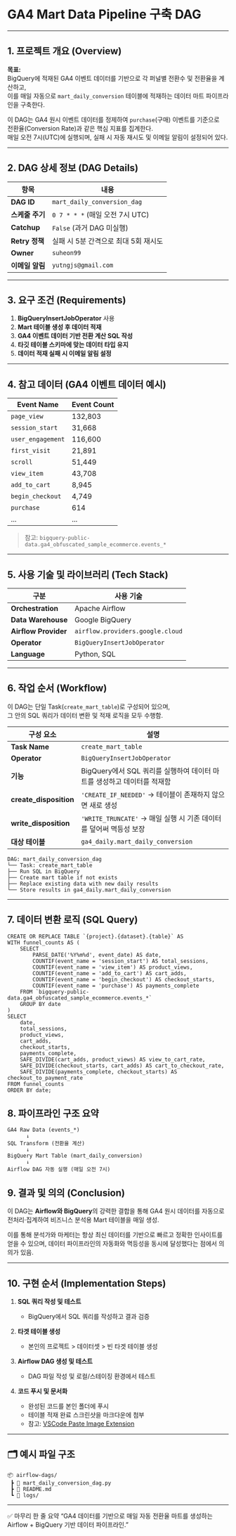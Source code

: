 #  GA4 Mart Data Pipeline 구축 DAG

---

##  1. 프로젝트 개요 (Overview)

**목표:**  
BigQuery에 적재된 GA4 이벤트 데이터를 기반으로 각 퍼널별 전환수 및 전환율을 계산하고,  
이를 매일 자동으로 `mart_daily_conversion` 테이블에 적재하는 데이터 마트 파이프라인을 구축한다.

이 DAG는 GA4 원시 이벤트 데이터를 정제하여 `purchase`(구매) 이벤트를 기준으로  
전환율(Conversion Rate)과 같은 핵심 지표를 집계한다.  
매일 오전 7시(UTC)에 실행되며, 실패 시 자동 재시도 및 이메일 알림이 설정되어 있다.

---

##  2. DAG 상세 정보 (DAG Details)

| 항목 | 내용 |
|------|------|
| **DAG ID** | `mart_daily_conversion_dag` |
| **스케줄 주기** | `0 7 * * *` (매일 오전 7시 UTC) |
| **Catchup** | `False` (과거 DAG 미실행) |
| **Retry 정책** | 실패 시 5분 간격으로 최대 5회 재시도 |
| **Owner** | `suheon99` |
| **이메일 알림** | `yutngjs@gmail.com` |

---

##  3. 요구 조건 (Requirements)

1. **BigQueryInsertJobOperator** 사용  
2. **Mart 테이블 생성 후 데이터 적재**  
3. **GA4 이벤트 데이터 기반 전환 계산 SQL 작성**  
4. **타깃 테이블 스키마에 맞는 데이터 타입 유지**  
5. **데이터 적재 실패 시 이메일 알림 설정**

---

##  4. 참고 데이터 (GA4 이벤트 데이터 예시)

| Event Name | Event Count |
|-------------|-------------|
| `page_view` | 132,803 |
| `session_start` | 31,668 |
| `user_engagement` | 116,600 |
| `first_visit` | 21,891 |
| `scroll` | 51,449 |
| `view_item` | 43,708 |
| `add_to_cart` | 8,945 |
| `begin_checkout` | 4,749 |
| `purchase` | 614 |
| ... | ... |

> 참고: `bigquery-public-data.ga4_obfuscated_sample_ecommerce.events_*`

---

##  5. 사용 기술 및 라이브러리 (Tech Stack)

| 구분 | 사용 기술 |
|------|-------------|
| **Orchestration** | Apache Airflow |
| **Data Warehouse** | Google BigQuery |
| **Airflow Provider** | `airflow.providers.google.cloud` |
| **Operator** | `BigQueryInsertJobOperator` |
| **Language** | Python, SQL |

---
##  6. 작업 순서 (Workflow)

이 DAG는 단일 Task(`create_mart_table`)로 구성되어 있으며,  
그 안의 SQL 쿼리가 데이터 변환 및 적재 로직을 모두 수행함.

| 구성 요소 | 설명 |
|------------|------|
| **Task Name** | `create_mart_table` |
| **Operator** | `BigQueryInsertJobOperator` |
| **기능** | BigQuery에서 SQL 쿼리를 실행하여 데이터 마트를 생성하고 데이터를 적재함 |
| **create_disposition** | `'CREATE_IF_NEEDED'` → 테이블이 존재하지 않으면 새로 생성 |
| **write_disposition** | `'WRITE_TRUNCATE'` → 매일 실행 시 기존 데이터를 덮어써 멱등성 보장 |
| **대상 테이블** | `ga4_daily.mart_daily_conversion` |

```
DAG: mart_daily_conversion_dag
└── Task: create_mart_table
├── Run SQL in BigQuery
├── Create mart table if not exists
├── Replace existing data with new daily results
└── Store results in ga4_daily.mart_daily_conversion
```

---

## 7. 데이터 변환 로직 (SQL Query)


```
CREATE OR REPLACE TABLE `{project}.{dataset}.{table}` AS
WITH funnel_counts AS (
    SELECT
        PARSE_DATE('%Y%m%d', event_date) AS date,
        COUNTIF(event_name = 'session_start') AS total_sessions,
        COUNTIF(event_name = 'view_item') AS product_views,
        COUNTIF(event_name = 'add_to_cart') AS cart_adds,
        COUNTIF(event_name = 'begin_checkout') AS checkout_starts,
        COUNTIF(event_name = 'purchase') AS payments_complete
    FROM `bigquery-public-data.ga4_obfuscated_sample_ecommerce.events_*`
    GROUP BY date
)
SELECT
    date,
    total_sessions,
    product_views,
    cart_adds,
    checkout_starts,
    payments_complete,
    SAFE_DIVIDE(cart_adds, product_views) AS view_to_cart_rate,
    SAFE_DIVIDE(checkout_starts, cart_adds) AS cart_to_checkout_rate,
    SAFE_DIVIDE(payments_complete, checkout_starts) AS checkout_to_payment_rate
FROM funnel_counts
ORDER BY date;
```

## 8. 파이프라인 구조 요약

```
GA4 Raw Data (events_*)
      ↓
SQL Transform (전환율 계산)
      ↓
BigQuery Mart Table (mart_daily_conversion)
      ↓
Airflow DAG 자동 실행 (매일 오전 7시)
```

## 9. 결과 및 의의 (Conclusion)
이 DAG는 **Airflow와 BigQuery**의 강력한 결합을 통해
GA4 원시 데이터를 자동으로 전처리·집계하여
비즈니스 분석용 Mart 테이블을 매일 생성.

이를 통해 분석가와 마케터는
항상 최신 데이터를 기반으로 빠르고 정확한 인사이트를 얻을 수 있으며,
데이터 파이프라인의 자동화와 멱등성을 동시에 달성했다는 점에서 의의가 있음.

---

## 10. 구현 순서 (Implementation Steps)
1. **SQL 쿼리 작성 및 테스트**
   - BigQuery에서 SQL 쿼리를 작성하고 결과 검증

2. **타겟 테이블 생성**
   - 본인의 프로젝트 > 데이터셋 > 빈 타겟 테이블 생성

3. **Airflow DAG 생성 및 테스트**
   - DAG 파일 작성 및 로컬/스테이징 환경에서 테스트

4. **코드 푸시 및 문서화**
   - 완성된 코드를 본인 폴더에 푸시
   - 테이블 적재 완료 스크린샷을 마크다운에 첨부
   - 참고: [VSCode Paste Image Extension](https://marketplace.cursorapi.com/items/?itemName=mushan.vscode-paste-image)

---
## 🗂️ 예시 파일 구조
```
📦 airflow-dags/
 ┣ 📜 mart_daily_conversion_dag.py
 ┣ 📜 README.md
 ┗ 📂 logs/
```

--- 
✅ 마무리 한 줄 요약
“GA4 데이터를 기반으로 매일 자동 전환율 마트를 생성하는 Airflow + BigQuery 기반 데이터 파이프라인.”


